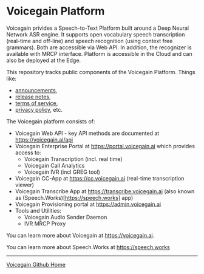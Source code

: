 # Voicegain Platform

Voicegain privides a Speech-to-Text Platform built around a Deep Neural Network ASR engine.
It supports open vocabulary speech transcription (real-time and off-line) and speech recognition (using context free grammars).
Both are accessible via Web API. In addition, the recognizer is available with MRCP interface.
Platform is accessible in the Cloud and can also be deployed at the Edge.

This repository tracks public components of the Voicegain Platform. Things like:
* [announcements](https://github.com/voicegain/platform/blob/master/ANNOUNCE.md),
* [release notes](https://github.com/voicegain/platform/blob/master/RELEASE.md),
* [terms of service](https://github.com/voicegain/platform/blob/master/TERMS-OF-SERVICE.md),
* [privacy policy](https://github.com/voicegain/platform/blob/master/PRIVACY.md), etc.

The Voicegain platform consists of:
* Voicegain Web API - key API methods are documented at https://voicegain.ai/api
* Voicegain Enterprise Portal at https://portal.voicegain.ai which provides access to:
  * Voicegain Transcription (incl. real time)
  * Voicegain Call Analytics
  * Voicegain IVR (incl GREG tool)
* Voicegain CC-App at https://cc.voicegain.ai (real-time transcription viewer)
* Voicegain Transcribe App at https://transcribe.voicegain.ai (also known as (Speech.Works)[https://speech.works] app)
* Voicegain Provisioning portal at https://admin.voicegain.ai
* Tools and Utilities:
  * Voicegain Audio Sender Daemon  
  * IVR MRCP Proxy

You can learn more about Voicegain at https://voicegain.ai.

You can learn more about Speech.Works at https://speech.works

---

[Voicegain Github Home](https://voicegain.github.io/)
